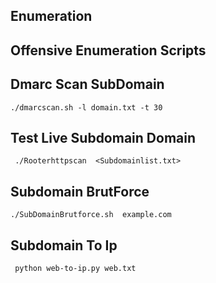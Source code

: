 ## Enumeration
## Offensive Enumeration Scripts

## Dmarc Scan SubDomain

```
./dmarcscan.sh -l domain.txt -t 30
```
## Test Live Subdomain Domain
```
 ./Rooterhttpscan  <Subdomainlist.txt>
```
## Subdomain BrutForce
```
./SubDomainBrutforce.sh  example.com
```

## Subdomain To Ip
```
 python web-to-ip.py web.txt
```

